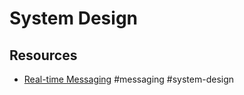 # System Design

## Resources

- [Real-time Messaging](https://slack.engineering/real-time-messaging/) #messaging #system-design
